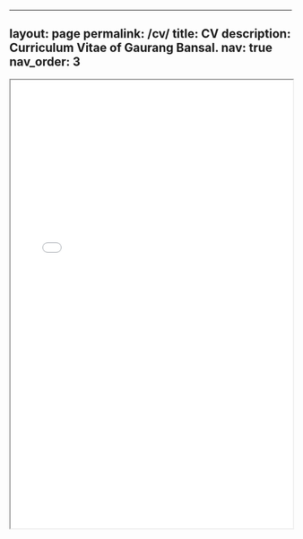 <!-- ---
layout: cv
permalink: /cv/
title: CV
nav: true
nav_order: 5
cv_pdf: gaurangCV.pdf
description: This is a description of the page. You can modify it in '_pages/cv.md'. You can also change or remove the top pdf download button.
toc:
  sidebar: left
--- -->

---
layout: page
permalink: /cv/
title: CV
description: Curriculum Vitae of Gaurang Bansal.
nav: true
nav_order: 3
---
<iframe src="/assets/pdf/index.pdf" width="100%" height="800px">
    This browser does not support PDFs. Please download the PDF to view it: 
    <a href="/assets/pdf/index.pdf">Download PDF</a>.
</iframe>

